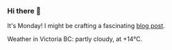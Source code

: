### Hi there :wave:

It's Monday! I might be crafting a fascinating [blog post](https://benjaminwuethrich.dev).

Weather in Victoria BC: partly cloudy, at +14°C.
